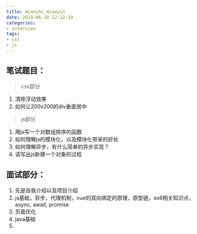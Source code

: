 ```yaml
---
title: mianshi_miaoyin
date: 2019-06-10 12:22:19
categories:
- interview
tags:
- css
- js
---
```

## 笔试题目：
> css部分
1. 清除浮动效果
2. 如何让200x200的div垂直居中
> js部分
1. 用js写一个对数组排序的函数
2. 如何理解js的模块化，以及模块化带来的好处
3. 如何理解异步，有什么简单的异步实现？
4. 请写出js新建一个对象的过程

## 面试部分：
1. 先是自我介绍以及项目介绍
2. js基础，异步，代理机制，vue的双向绑定的原理，原型链，es6相关知识点，async, await, promise
3. 页面优化
4. java基础
5. 
